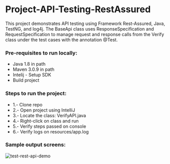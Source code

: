 # Project-API-Testing-RestAssured
This project demonstrates API testing using Framework Rest-Assured, Java, TestNG, and log4j.
The BaseApi class uses ResponseSpecification and RequestSpecification to manage request and response calls from the Verify class under the test cases with the annotation @Test.

### Pre-requisites to run locally:
- Java 1.8 in path
- Maven 3.0.9 in path
- Intelij - Setup SDK
- Build project

### Steps to run the project:
- 1.- Clone repo
- 2.- Open project using IntelliJ
- 3.- Locate the class: VerifyAPI.java 
- 4.- Right-click on class and run 
- 5.- Verify steps passed on console
- 6.- Verify logs on resources/app.log

### Sample output screens:

![test-rest-api-demo](https://github.com/na001988/Project-API-Testing-RestAssured/assets/49047445/f3106943-c5a4-49a4-956b-bdda433e2e40)
